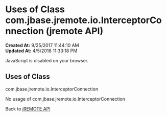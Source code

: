 # Uses of Class com.jbase.jremote.io.InterceptorConnection (jremote API)

**Created At:** 9/25/2017 11:44:10 AM  
**Updated At:** 4/5/2018 11:33:18 PM  

<script type="text/javascript"><!--
    try {
        if (location.href.indexOf('is-external=true') == -1) {
            parent.document.title="Uses of Class com.jbase.jremote.io.InterceptorConnection (jremote   API)";
        }
    }
    catch(err) {
    }
//--></script><noscript><div>JavaScript is disabled on your browser.</div></noscript><!-- ========= START OF TOP NAVBAR ======= -->
<!--   -->

<script type="text/javascript"><!--
  allClassesLink = document.getElementById("allclasses_navbar_top");
  if(window==top) {
    allClassesLink.style.display = "block";
  }
  else {
    allClassesLink.style.display = "none";
  }
  //--></script>
<!--   -->
<!-- ========= END OF TOP NAVBAR ========= -->
## Uses of Class
com.jbase.jremote.io.InterceptorConnection

No usage of com.jbase.jremote.io.InterceptorConnection
<!-- ======= START OF BOTTOM NAVBAR ====== -->
<!--   -->


Back to [jREMOTE API](com_jbase_jremote_package-summary)


